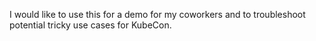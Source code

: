I would like to use this for a demo for my coworkers and to troubleshoot potential tricky use cases for KubeCon.
